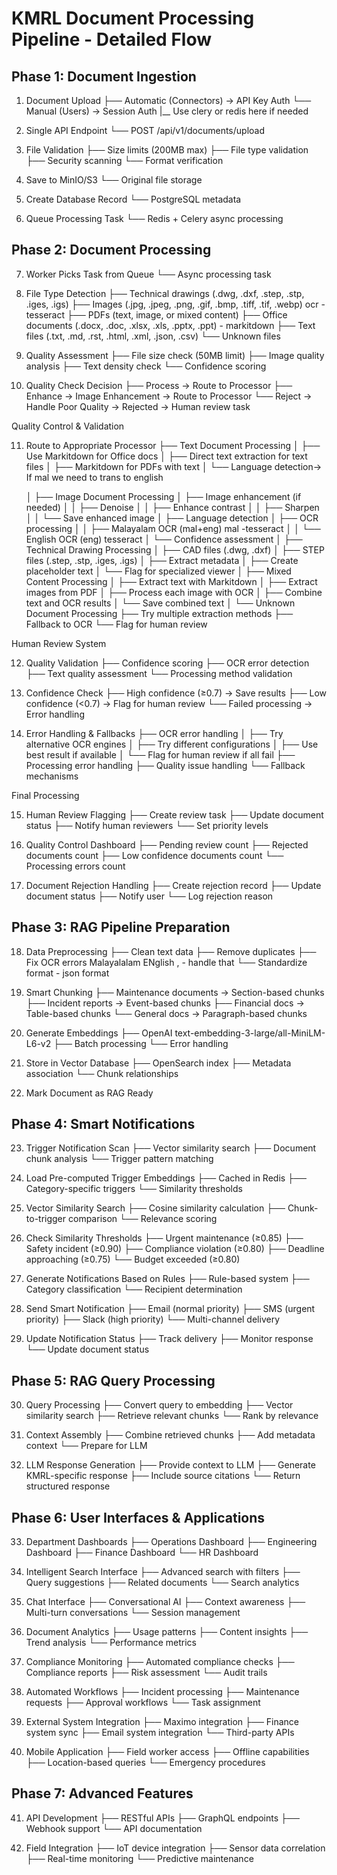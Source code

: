 # KMRL Document Processing Pipeline - Detailed Flow

## Phase 1: Document Ingestion

1. Document Upload
   ├── Automatic (Connectors) → API Key Auth
   └── Manual (Users) → Session Auth
   |__ Use clery or redis here if needed 

2. Single API Endpoint
   └── POST /api/v1/documents/upload

3. File Validation
   ├── Size limits (200MB max)
   ├── File type validation 
   ├── Security scanning
   └── Format verification

4. Save to MinIO/S3
   └── Original file storage

5. Create Database Record
   └── PostgreSQL metadata

6. Queue Processing Task
   └── Redis + Celery async processing

## Phase 2: Document Processing

7. Worker Picks Task from Queue
   └── Async processing task

8. File Type Detection
   ├── Technical drawings (.dwg, .dxf, .step, .stp, .iges, .igs)
   ├── Images (.jpg, .jpeg, .png, .gif, .bmp, .tiff, .tif, .webp) ocr - tesseract
   ├── PDFs (text, image, or mixed content) 
   ├── Office documents (.docx, .doc, .xlsx, .xls, .pptx, .ppt) - markitdown
   ├── Text files (.txt, .md, .rst, .html, .xml, .json, .csv) 
   └── Unknown files

9. Quality Assessment
   ├── File size check (50MB limit)
   ├── Image quality analysis
   ├── Text density check 
   └── Confidence scoring

10. Quality Check Decision
    ├── Process → Route to Processor
    ├── Enhance → Image Enhancement → Route to Processor
    └── Reject → Handle Poor Quality → Rejected -> Human review task

Quality Control & Validation

11. Route to Appropriate Processor
    ├── Text Document Processing
    │   ├── Use Markitdown for Office docs
    │   ├── Direct text extraction for text files
    │   ├── Markitdown for PDFs with text
    │   └── Language detection-> If mal we need to trans to english 

    │
    ├── Image Document Processing
    │   ├── Image enhancement (if needed)
    │   │   ├── Denoise
    │   │   ├── Enhance contrast
    │   │   ├── Sharpen
    │   │   └── Save enhanced image
    │   ├── Language detection
    │   ├── OCR processing
    │   │   ├── Malayalam OCR (mal+eng) mal -tesseract
    │   │   └── English OCR (eng) tesseract
    │   └── Confidence assessment
    │
    ├── Technical Drawing Processing
    │   ├── CAD files (.dwg, .dxf)
    │   ├── STEP files (.step, .stp, .iges, .igs)
    │   ├── Extract metadata
    │   ├── Create placeholder text
    │   └── Flag for specialized viewer
    │
    ├── Mixed Content Processing
    │   ├── Extract text with Markitdown
    │   ├── Extract images from PDF
    │   ├── Process each image with OCR
    │   ├── Combine text and OCR results
    │   └── Save combined text
    │
    └── Unknown Document Processing
        ├── Try multiple extraction methods
        ├── Fallback to OCR
        └── Flag for human review
        

Human Review System

12. Quality Validation
    ├── Confidence scoring
    ├── OCR error detection
    ├── Text quality assessment
    └── Processing method validation

13. Confidence Check
    ├── High confidence (≥0.7) → Save results
    ├── Low confidence (<0.7) → Flag for human review
    └── Failed processing → Error handling

14. Error Handling & Fallbacks
    ├── OCR error handling
    │   ├── Try alternative OCR engines
    │   ├── Try different configurations
    │   ├── Use best result if available
    │   └── Flag for human review if all fail
    ├── Processing error handling
    ├── Quality issue handling
    └── Fallback mechanisms

Final Processing

15. Human Review Flagging
    ├── Create review task
    ├── Update document status
    ├── Notify human reviewers
    └── Set priority levels

16. Quality Control Dashboard
    ├── Pending review count
    ├── Rejected documents count
    ├── Low confidence documents count
    └── Processing errors count

17. Document Rejection Handling
    ├── Create rejection record
    ├── Update document status
    ├── Notify user
    └── Log rejection reason

## Phase 3: RAG Pipeline Preparation

18. Data Preprocessing
    ├── Clean text data
    ├── Remove duplicates
    ├── Fix OCR errors
    Malayalalam ENglish , - handle that 
    └── Standardize format - json format 

19. Smart Chunking
    ├── Maintenance documents → Section-based chunks
    ├── Incident reports → Event-based chunks
    ├── Financial docs → Table-based chunks
    └── General docs → Paragraph-based chunks
    

20. Generate Embeddings
    ├── OpenAI text-embedding-3-large/all-MiniLM-L6-v2
    ├── Batch processing
    └── Error handling

21. Store in Vector Database
    ├── OpenSearch index
    ├── Metadata association
    └── Chunk relationships

22. Mark Document as RAG Ready

## Phase 4: Smart Notifications

23. Trigger Notification Scan
    ├── Vector similarity search
    ├── Document chunk analysis
    └── Trigger pattern matching

24. Load Pre-computed Trigger Embeddings
    ├── Cached in Redis
    ├── Category-specific triggers
    └── Similarity thresholds

25. Vector Similarity Search
    ├── Cosine similarity calculation
    ├── Chunk-to-trigger comparison
    └── Relevance scoring

26. Check Similarity Thresholds
    ├── Urgent maintenance (≥0.85)
    ├── Safety incident (≥0.90)
    ├── Compliance violation (≥0.80)
    ├── Deadline approaching (≥0.75)
    └── Budget exceeded (≥0.80)

27. Generate Notifications Based on Rules
    ├── Rule-based system
    ├── Category classification
    └── Recipient determination

28. Send Smart Notification
    ├── Email (normal priority)
    ├── SMS (urgent priority)
    ├── Slack (high priority)
    └── Multi-channel delivery

29. Update Notification Status
    ├── Track delivery
    ├── Monitor response
    └── Update document status

## Phase 5: RAG Query Processing

30. Query Processing
    ├── Convert query to embedding
    ├── Vector similarity search
    ├── Retrieve relevant chunks
    └── Rank by relevance

31. Context Assembly
    ├── Combine retrieved chunks
    ├── Add metadata context
    └── Prepare for LLM

32. LLM Response Generation
    ├── Provide context to LLM
    ├── Generate KMRL-specific response
    ├── Include source citations
    └── Return structured response

## Phase 6: User Interfaces & Applications

33. Department Dashboards
    ├── Operations Dashboard
    ├── Engineering Dashboard
    ├── Finance Dashboard
    └── HR Dashboard

34. Intelligent Search Interface
    ├── Advanced search with filters
    ├── Query suggestions
    ├── Related documents
    └── Search analytics

35. Chat Interface
    ├── Conversational AI
    ├── Context awareness
    ├── Multi-turn conversations
    └── Session management

36. Document Analytics
    ├── Usage patterns
    ├── Content insights
    ├── Trend analysis
    └── Performance metrics

37. Compliance Monitoring
    ├── Automated compliance checks
    ├── Compliance reports
    ├── Risk assessment
    └── Audit trails

38. Automated Workflows
    ├── Incident processing
    ├── Maintenance requests
    ├── Approval workflows
    └── Task assignment

39. External System Integration
    ├── Maximo integration
    ├── Finance system sync
    ├── Email system integration
    └── Third-party APIs

40. Mobile Application
    ├── Field worker access
    ├── Offline capabilities
    ├── Location-based queries
    └── Emergency procedures

## Phase 7: Advanced Features

41. API Development
    ├── RESTful APIs
    ├── GraphQL endpoints
    ├── Webhook support
    └── API documentation

42. Field Integration
    ├── IoT device integration
    ├── Sensor data correlation
    ├── Real-time monitoring
    └── Predictive maintenance